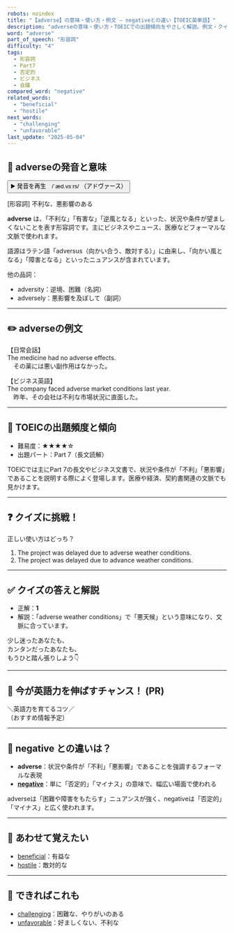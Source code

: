 ```yaml
---
robots: noindex
title: "【adverse】の意味・使い方・例文 ― negativeとの違い【TOEIC英単語】"
description: "adverseの意味・使い方・TOEICでの出題傾向をやさしく解説。例文・クイズ付きでnegativeとの違いもわかりやすく学べます。"
word: "adverse"
part_of_speech: "形容詞"
difficulty: "4"
tags:
  - 形容詞
  - Part7
  - 否定的
  - ビジネス
  - 会議
compared_word: "negative"
related_words:
  - "beneficial"
  - "hostile"
next_words:
  - "challenging"
  - "unfavorable"
last_update: "2025-05-04"
---
```


## 🔰 adverseの発音と意味

<button class="play-audio" onclick="playTTS('adverse')">
  <span class="play-audio-main">
    ▶️ 発音を再生　/ˈæd.vɜːrs/
  </span>
  <span class="play-audio-sub">
    （アドヴァース）
  </span>
</button>

[形容詞] 不利な、悪影響のある

**adverse** は、「不利な」「有害な」「逆風となる」といった、状況や条件が望ましくないことを表す形容詞です。主にビジネスやニュース、医療などフォーマルな文脈で使われます。

語源はラテン語「adversus（向かい合う、敵対する）」に由来し、「向かい風となる」「障害となる」といったニュアンスが含まれています。

他の品詞：  
- adversity：逆境、困難（名詞）
- adversely：悪影響を及ぼして（副詞）

---

## ✏️ adverseの例文

【日常会話】  
The medicine had no adverse effects.  
　その薬には悪い副作用はなかった。

【ビジネス英語】  
The company faced adverse market conditions last year.  
　昨年、その会社は不利な市場状況に直面した。

---

## 🎯 TOEICの出題頻度と傾向

- 難易度：★★★★☆
- 出題パート：Part 7（長文読解）

TOEICでは主にPart 7の長文やビジネス文書で、状況や条件が「不利」「悪影響」であることを説明する際によく登場します。医療や経済、契約書関連の文脈でも見かけます。

---

## ❓ クイズに挑戦！

正しい使い方はどっち？

1. The project was delayed due to adverse weather conditions.  
2. The project was delayed due to advance weather conditions.

---

## ✅ クイズの答えと解説

- 正解：**1**
- 解説：「adverse weather conditions」で「悪天候」という意味になり、文脈に合っています。

少し迷ったあなたも、  
カンタンだったあなたも、  
もうひと踏ん張りしよう👇️

---

## 🚀 今が英語力を伸ばすチャンス！ (PR)

<div class="info-center">
＼英語力を育てるコツ／<br>  
（おすすめ情報予定）
</div>

---

## 🤔  negative との違いは？

- **adverse**：状況や条件が「不利」「悪影響」であることを強調するフォーマルな表現
- **[negative](/word/negative)**：単に「否定的」「マイナス」の意味で、幅広い場面で使われる

adverseは「困難や障害をもたらす」ニュアンスが強く、negativeは「否定的」「マイナス」と広く使われます。

---

## 🧩 あわせて覚えたい

- [beneficial](/word/beneficial)：有益な
- [hostile](/word/hostile)：敵対的な

---

## 📖 できればこれも

- [challenging](/word/challenging)：困難な、やりがいのある
- [unfavorable](/word/unfavorable)：好ましくない、不利な

<!-- cvid: aid04_bid04 -->
